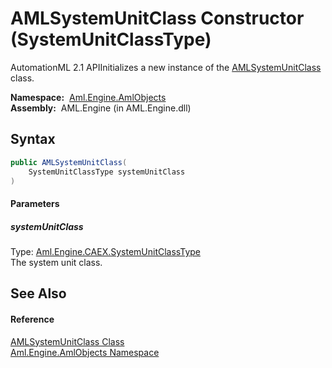 AMLSystemUnitClass Constructor (SystemUnitClassType)
====================================================
AutomationML 2.1 APIInitializes a new instance of the [AMLSystemUnitClass][1] class.

  **Namespace:**  [Aml.Engine.AmlObjects][2]  
  **Assembly:**  AML.Engine (in AML.Engine.dll)

Syntax
------

```csharp
public AMLSystemUnitClass(
	SystemUnitClassType systemUnitClass
)
```

#### Parameters

##### *systemUnitClass*
Type: [Aml.Engine.CAEX.SystemUnitClassType][3]  
The system unit class.


See Also
--------

#### Reference
[AMLSystemUnitClass Class][1]  
[Aml.Engine.AmlObjects Namespace][2]  

[1]: README.md
[2]: ../README.md
[3]: ../../Aml.Engine.CAEX/SystemUnitClassType/README.md
[4]: https://www.automationml.org
[5]: ../../icons/logoShade.png